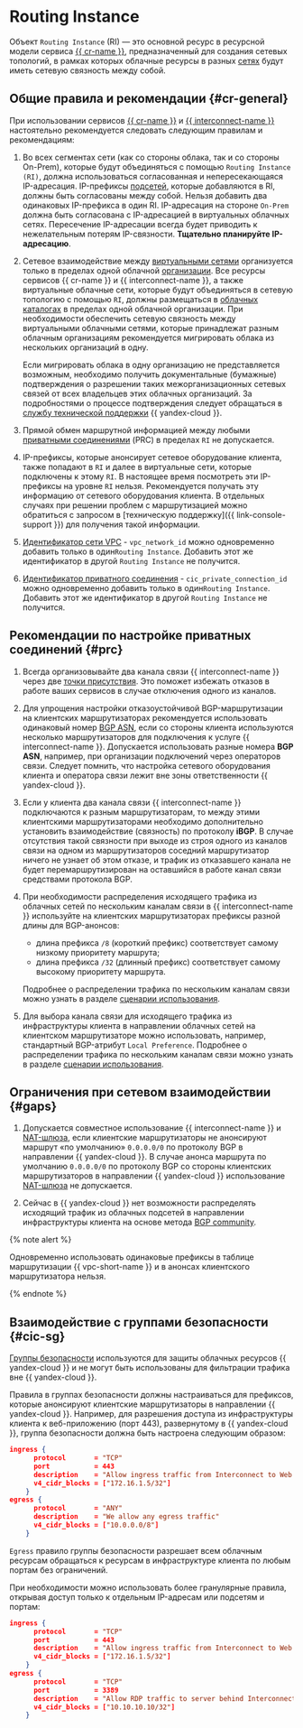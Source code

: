 # Routing Instance

Объект `Routing Instance` (RI) — это основной ресурс в ресурсной модели сервиса [{{ cr-name }}](./index.md), предназначенный для создания сетевых топологий, в рамках которых облачные ресурсы в разных [сетях](../../vpc/concepts/network.md) будут иметь сетевую связность между собой.

## Общие правила и рекомендации {#cr-general}

При использовании сервисов [{{ cr-name }}](./index.md) и [{{ interconnect-name }}](../../interconnect/concepts/index.md) настоятельно рекомендуется следовать следующим правилам и рекомендациям:

1. Во всех сегментах сети (как со стороны облака, так и со стороны On-Prem), которые будут объединяться с помощью `Routing Instance (RI)`, должна использоваться согласованная и непересекающаяся IP-адресация. IP-префиксы [подсетей](../../vpc/concepts/network.md#subnet), которые добавляются в RI, должны быть согласованы между собой. Нельзя добавить два одинаковых IP-префикса в один RI. IP-адресация на стороне `On-Prem` должна быть согласована с IP-адресацией в виртуальных облачных сетях. Пересечение IP-адресации всегда будет приводить к нежелательным потерям IP-связности. **Тщательно планируйте IP-адресацию**.

1. Сетевое взаимодействие между [виртуальными сетями](../../vpc/concepts/network.md) организуется только в пределах одной облачной [организации](../../organization/concepts/organization.md). Все ресурсы сервисов {{ cr-name }} и {{ interconnect-name }}, а также виртуальные облачные сети, которые будут объединяться в сетевую топологию с помощью `RI`, должны размещаться в [облачных каталогах](../../resource-manager/concepts/resources-hierarchy.md#folder) в пределах одной облачной организации. При необходимости обеспечить сетевую связность между виртуальными облачными сетями, которые принадлежат разным облачным организациям рекомендуется мигрировать облака из нескольких организаций в одну.

    Если мигрировать облака в одну организацию не представляется возможным, необходимо получить документальные (бумажные) подтверждения о разрешении таких межорганизационных сетевых связей от всех владельцев этих облачных организаций. За подробностями о процессе подтверждения следует обращаться в [службу технической поддержки](../../support/overview.md) {{ yandex-cloud }}.

1. Прямой обмен маршрутной информацией между любыми [приватными соединениями](../../interconnect/concepts/priv-con.md) (PRC) в пределах `RI` не допускается.

1. IP-префиксы, которые анонсирует сетевое оборудование клиента, также попадают в `RI` и далее в виртуальные сети, которые подключены к этому `RI`. В настоящее время посмотреть эти IP-префиксы на уровне `RI` нельзя. Рекомендуется получать эту информацию от сетевого оборудования клиента. В отдельных случаях при решении проблем с маршрутизацией можно обратиться с запросом в [техническую поддержку]({{ link-console-support }}) для получения такой информации.

1. [Идентификатор сети VPC](../../vpc/operations/network-get-info.md) - `vpc_network_id` можно одновременно добавить только в один`Routing Instance`. Добавить этот же идентификатор в другой `Routing Instance` не получится.

1. [Идентификатор приватного соединения](../../interconnect/operations/priv-con-get-info.md) - `cic_private_connection_id` можно одновременно добавить только в один`Routing Instance`. Добавить этот же идентификатор в другой `Routing Instance` не получится.


## Рекомендации по настройке приватных соединений {#prc} 

1. Всегда организовывайте два канала связи {{ interconnect-name }} через две [точки присутствия](../../interconnect/concepts/pops.md). Это поможет избежать отказов в работе ваших сервисов в случае отключения одного из каналов.

1. Для упрощения настройки отказоустойчивой BGP-маршрутизации на клиентских маршрутизаторах рекомендуется использовать одинаковый номер [BGP ASN](../../interconnect/concepts/priv-con.md#bgp-asn), если со стороны клиента используются несколько маршрутизаторов для подключения к услуге {{ interconnect-name }}. Допускается использовать разные номера **BGP ASN**, например, при организации подключений через операторов связи. Следует помнить, что настройка сетевого оборудования клиента и оператора связи лежит вне зоны ответственности {{ yandex-cloud }}.

1. Если у клиента два канала связи {{ interconnect-name }} подключаются к разным маршрутизаторам, то между этими клиентскими маршрутизаторами необходимо дополнительно установить взаимодействие (связность) по протоколу **iBGP**. В случае отсутствия такой связности при выходе из строя одного из каналов связи на одном из маршрутизаторов соседний маршрутизатор ничего не узнает об этом отказе, и трафик из отказавшего канала не будет перемаршрутизирован на оставшийся в работе канал связи средствами протокола BGP.

1. При необходимости распределения исходящего трафика из облачных сетей по нескольким каналам связи в {{ interconnect-name }} используйте на клиентских маршрутизаторах префиксы разной длины для BGP-анонсов:
    * длина префикса `/8` (короткий префикс) соответствует самому низкому приоритету маршрута;
    * длина префикса `/32` (длинный префикс) соответствует самому высокому приоритету маршрута.

    Подробнее о распределении трафика по нескольким каналам связи можно узнать в разделе [сценарии использования](../scenarios/index.md).

1. Для выбора канала связи для исходящего трафика из инфраструктуры клиента в направлении облачных сетей на клиентском маршрутизаторе можно использовать, например, стандартный BGP-атрибут `Local Preference`. Подробнее о распределении трафика по нескольким каналам связи можно узнать в разделе [сценарии использования](../scenarios/index.md).


## Ограничения при сетевом взаимодействии {#gaps}

1. Допускается совместное использование {{ interconnect-name }} и [NAT-шлюза](../../vpc/operations/create-nat-gateway.md), если клиентские маршрутизаторы не анонсируют маршрут «по умолчанию» `0.0.0.0/0` по протоколу BGP в направлении {{ yandex-cloud }}. В случае анонса маршрута по умолчанию `0.0.0.0/0` по протоколу BGP со стороны клиентских маршрутизаторов в направлении {{ yandex-cloud }} использование [NAT-шлюза](../../vpc/operations/create-nat-gateway.md) не допускается.

1. Сейчас в {{ yandex-cloud }} нет возможности распределять исходящий трафик из облачных подсетей в направлении инфраструктуры клиента на основе метода [BGP community](https://linkmeup.gitbook.io/sdsm/8.1.-ibgp/3.-atributy-bgp/4.-community/0.-teoriya).

{% note alert %}

Одновременно использовать одинаковые префиксы в таблице маршрутизации {{ vpc-short-name }} и в анонсах клиентского маршрутизатора нельзя.

{% endnote %}


## Взаимодействие с группами безопасности {#cic-sg}

[Группы безопасности](../../vpc/concepts/security-groups.md) используются для защиты облачных ресурсов {{ yandex-cloud }} и не могут быть использованы для фильтрации трафика вне {{ yandex-cloud }}.

Правила в группах безопасности должны настраиваться для префиксов, которые анонсируют клиентские маршрутизаторы в направлении {{ yandex-cloud }}. Например, для разрешения доступа из инфраструктуры клиента к веб-приложению (порт 443), развернутому в {{ yandex-cloud }}, группа безопасности должна быть настроена следующим образом:
```json
ingress {
      protocol       = "TCP"
      port           = 443
      description    = "Allow ingress traffic from Interconnect to Web server"
      v4_cidr_blocks = ["172.16.1.5/32"]
    }
egress {
      protocol       = "ANY"
      description    = "We allow any egress traffic"
      v4_cidr_blocks = ["10.0.0.0/8"]
    }
```

`Egress` правило группы безопасности разрешает всем облачным ресурсам обращаться к ресурсам в инфраструктуре клиента по любым портам без ограничений.

При необходимости можно использовать более гранулярные правила, открывая доступ только к отдельным IP-адресам или подсетям и портам:

```json
ingress {
      protocol       = "TCP"
      port           = 443
      description    = "Allow ingress traffic from Interconnect to Web server"
      v4_cidr_blocks = ["172.16.1.5/32"]
    }
egress {
      protocol       = "TCP"
      port           = 3389
      description    = "Allow RDP traffic to server behind Interconnect"
      v4_cidr_blocks = ["10.10.10.10/32"]
    }
```

